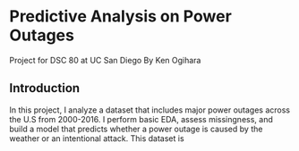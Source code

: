 # Predictive Analysis on Power Outages
Project for DSC 80 at UC San Diego
By Ken Ogihara

## Introduction
In this project, I analyze a dataset that includes major power outages across the U.S from 2000-2016. I perform basic EDA, assess missingness, and build a model that predicts whether a power outage is caused by the weather or an intentional attack. This dataset is 

